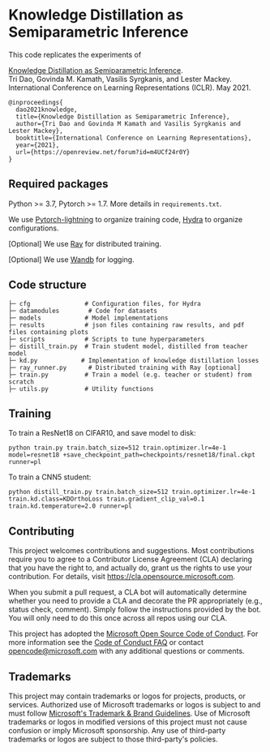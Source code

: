 # Knowledge Distillation as Semiparametric Inference

This code replicates the experiments of

[Knowledge Distillation as Semiparametric Inference](https://openreview.net/pdf?id=m4UCf24r0Y).  
Tri Dao, Govinda M. Kamath, Vasilis Syrgkanis, and Lester Mackey.  
International Conference on Learning Representations (ICLR). May 2021.

```
@inproceedings{
  dao2021knowledge,
  title={Knowledge Distillation as Semiparametric Inference},
  author={Tri Dao and Govinda M Kamath and Vasilis Syrgkanis and Lester Mackey},
  booktitle={International Conference on Learning Representations},
  year={2021},
  url={https://openreview.net/forum?id=m4UCf24r0Y}
}
```

## Required packages
Python >= 3.7, Pytorch >= 1.7.
More details in `requirements.txt`. 

We use
[Pytorch-lightning](https://github.com/PyTorchLightning/pytorch-lightning) to
organize training code, [Hydra](https://hydra.cc/) to organize configurations.

[Optional] We use [Ray](https://github.com/ray-project/ray) for distributed
training.

[Optional] We use [Wandb](https://wandb.ai/) for logging.

## Code structure
```
├─ cfg               # Configuration files, for Hydra
├─ datamodules        # Code for datasets
├─ models            # Model implementations
├─ results           # json files containing raw results, and pdf files containing plots
├─ scripts           # Scripts to tune hyperparameters
├─ distill_train.py  # Train student model, distilled from teacher model
├─ kd.py            # Implementation of knowledge distillation losses
├─ ray_runner.py      # Distributed training with Ray [optional]
├─ train.py          # Train a model (e.g. teacher or student) from scratch
├─ utils.py          # Utility functions
```

## Training
To train a ResNet18 on CIFAR10, and save model to disk:
```
python train.py train.batch_size=512 train.optimizer.lr=4e-1 model=resnet18 +save_checkpoint_path=checkpoints/resnet18/final.ckpt runner=pl
```

To train a CNN5 student:
```
python distill_train.py train.batch_size=512 train.optimizer.lr=4e-1 train.kd.class=KDOrthoLoss train.gradient_clip_val=0.1 train.kd.temperature=2.0 runner=pl
```

## Contributing

This project welcomes contributions and suggestions.  Most contributions require you to agree to a
Contributor License Agreement (CLA) declaring that you have the right to, and actually do, grant us
the rights to use your contribution. For details, visit https://cla.opensource.microsoft.com.

When you submit a pull request, a CLA bot will automatically determine whether you need to provide
a CLA and decorate the PR appropriately (e.g., status check, comment). Simply follow the instructions
provided by the bot. You will only need to do this once across all repos using our CLA.

This project has adopted the [Microsoft Open Source Code of Conduct](https://opensource.microsoft.com/codeofconduct/).
For more information see the [Code of Conduct FAQ](https://opensource.microsoft.com/codeofconduct/faq/) or
contact [opencode@microsoft.com](mailto:opencode@microsoft.com) with any additional questions or comments.

## Trademarks

This project may contain trademarks or logos for projects, products, or services. Authorized use of Microsoft 
trademarks or logos is subject to and must follow 
[Microsoft's Trademark & Brand Guidelines](https://www.microsoft.com/en-us/legal/intellectualproperty/trademarks/usage/general).
Use of Microsoft trademarks or logos in modified versions of this project must not cause confusion or imply Microsoft sponsorship.
Any use of third-party trademarks or logos are subject to those third-party's policies.
